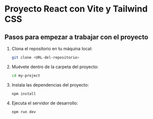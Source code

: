 # Proyecto React con Vite y Tailwind CSS

## Pasos para empezar a trabajar con el proyecto

1. Clona el repositorio en tu máquina local:

   ```bash
   git clone <URL-del-repositorio>

2. Muévete dentro de la carpeta del proyecto:

   ```bash
   cd my-project

4. Instala las dependencias del proyecto:

   ```bash 
   npm install

6. Ejecuta el servidor de desarrollo:

   ```bash
   npm run dev
  
